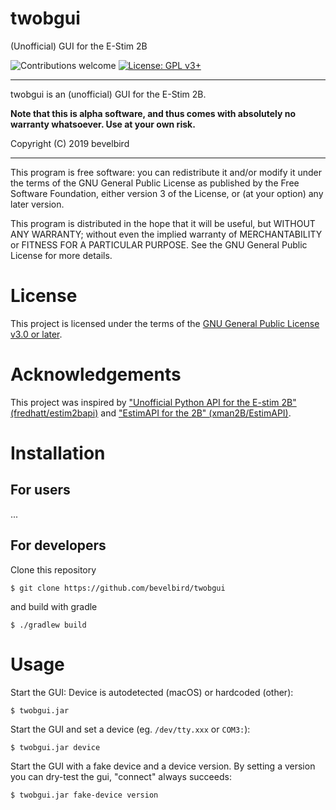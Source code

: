 # twobgui

(Unofficial) GUI for the E-Stim 2B

![Contributions welcome](https://img.shields.io/badge/contributions-welcome-brightgreen.svg)
[![License: GPL v3+](https://img.shields.io/badge/License-GPL%20v3%2B-blue.svg)](https://www.gnu.org/licenses/gpl-3.0) 

---

twobgui is an (unofficial) GUI for the E-Stim 2B.

**Note that this is alpha software, and thus comes with absolutely no warranty whatsoever. Use at your own risk.**

Copyright (C) 2019 bevelbird

---

This program is free software: you can redistribute it and/or modify
it under the terms of the GNU General Public License as published by
the Free Software Foundation, either version 3 of the License, or
(at your option) any later version.

This program is distributed in the hope that it will be useful,
but WITHOUT ANY WARRANTY; without even the implied warranty of
MERCHANTABILITY or FITNESS FOR A PARTICULAR PURPOSE.  See the
GNU General Public License for more details.

# License

This project is licensed under the terms of the [GNU General Public License v3.0 or later](https://www.gnu.org/licenses/gpl-3.0).

# Acknowledgements

This project was inspired by
["Unofficial Python API for the E-stim 2B" (fredhatt/estim2bapi)](https://github.com/fredhatt/estim2bapi)
and ["EstimAPI for the 2B" (xman2B/EstimAPI)](https://github.com/xman2B/EstimAPI).

# Installation

## For users

...

## For developers

Clone this repository

    $ git clone https://github.com/bevelbird/twobgui

and build with gradle

    $ ./gradlew build

# Usage

Start the GUI: Device is autodetected (macOS) or hardcoded (other):

    $ twobgui.jar

Start the GUI and set a device (eg. `/dev/tty.xxx` or `COM3:`):

    $ twobgui.jar device
    
Start the GUI with a fake device and a device version. By setting a version you can dry-test the gui, "connect" always succeeds:

    $ twobgui.jar fake-device version

